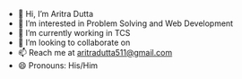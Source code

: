 - 👋 Hi, I’m Aritra Dutta
- 👀 I’m interested in Problem Solving and Web Development 
- 🌱 I’m currently working in TCS 
- 💞️ I’m looking to collaborate on 
- 📫 Reach me at aritradutta511@gmail.com 
- 😄 Pronouns: His/Him


<!---
Aritradutta2002/Aritradutta2002 is a ✨ special ✨ repository because its `README.md` (this file) appears on your GitHub profile.
You can click the Preview link to take a look at your changes.
--->
